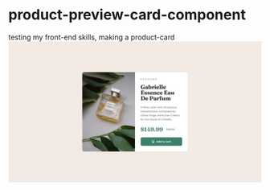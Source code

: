 # product-preview-card-component
testing my front-end skills, making a product-card
![Card-component](fvv3coes3vm7ndnw6tml.jpg)

